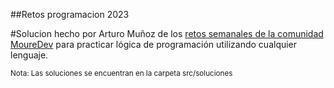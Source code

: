 ##Retos programacion 2023

#Solucion hecho por Arturo Muñoz de los [retos semanales de la comunidad MoureDev](https://github.com/mouredev/retos-programacion-2023) para practicar lógica de programación utilizando cualquier lenguaje.

<sub> Nota: Las soluciones se encuentran en la carpeta src/soluciones</sub>
